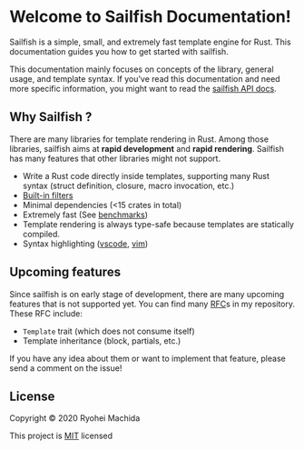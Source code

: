 # Welcome to Sailfish Documentation!

Sailfish is a simple, small, and extremely fast template engine for Rust. This documentation guides you how to get started with sailfish.

This documentation mainly focuses on concepts of the library, general usage, and template syntax. If you've read this documentation and need more specific information, you might want to read the [sailfish API docs](https://docs.rs/sailfish).

## Why Sailfish ?

There are many libraries for template rendering in Rust. Among those libraries, sailfish aims at **rapid development** and **rapid rendering**. Sailfish has many features that other libraries might not support.

- Write a Rust code directly inside templates, supporting many Rust syntax (struct definition, closure, macro invocation, etc.)
- [Built-in filters](https://docs.rs/sailfish/latest/sailfish/runtime/filter/index.html)
- Minimal dependencies (<15 crates in total)
- Extremely fast (See [benchmarks](https://github.com/djc/template-benchmarks-rs))
- Template rendering is always type-safe because templates are statically compiled.
- Syntax highlighting ([vscode](http://github.com/rust-sailfish/sailfish/blob/master/syntax/vscode), [vim](http://github.com/rust-sailfish/sailfish/blob/master/syntax/vim))

## Upcoming features

Since sailfish is on early stage of development, there are many upcoming features that is not supported yet. You can find many [RFC](https://github.com/rust-sailfish/sailfish/issues?q=is%3Aissue+is%3Aopen+label%3A%22Status%3A+RFC%22)s in my repository. These RFC include:

- `Template` trait (which does not consume itself)
- Template inheritance (block, partials, etc.)

If you have any idea about them or want to implement that feature, please send a comment on the issue!

## License

Copyright &copy; 2020 Ryohei Machida

This project is [MIT](https://github.com/rust-sailfish/sailfish/blob/master/LICENSE) licensed
